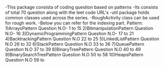 -This package consista of coding question based on patterns 
-Its consists of total 70 question along with the leet code URL's 
-util package  holds common classes used across the series.
-RoughActivity class can be used for rough work.
-Below you can refer for the indexing part.
Pattern:
1)ArraysPattern Question N.O- 1 to 15
2)BitmanipulationPattern Question N.O- 16
3)DynamicProgrammingPattern Question N.O- 17 to 21
4)BacktrackingPattern Question N.O 22 to 25
5)LinkedListPattern Question N.O 26 to 32
6)StackPattern Question N.O 33 to 36
7)QueuePattern Question N.O 37 to 39
8)BinaryTreePattern Question N.O 40 to 49
9)BinarySearchTreePattern Question N.O 50 to 58
10)HeapsPattern Question N.O 59 to 

